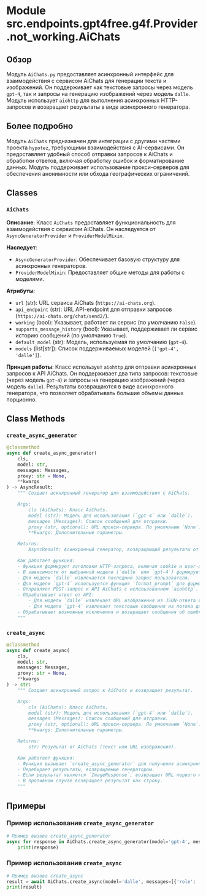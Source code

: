 # Module src.endpoints.gpt4free.g4f.Provider.not_working.AiChats

## Обзор

Модуль `AiChats.py` предоставляет асинхронный интерфейс для взаимодействия с сервисом AiChats для генерации текста и изображений. Он поддерживает как текстовые запросы через модель `gpt-4`, так и запросы на генерацию изображений через модель `dalle`. Модуль использует `aiohttp` для выполнения асинхронных HTTP-запросов и возвращает результаты в виде асинхронного генератора.

## Более подробно

Модуль `AiChats` предназначен для интеграции с другими частями проекта `hypotez`, требующими взаимодействия с AI-сервисами. Он предоставляет удобный способ отправки запросов к AiChats и обработки ответов, включая обработку ошибок и форматирование данных. Модуль поддерживает использование прокси-серверов для обеспечения анонимности или обхода географических ограничений.

## Classes

### `AiChats`

**Описание**: Класс `AiChats` предоставляет функциональность для взаимодействия с сервисом AiChats. Он наследуется от `AsyncGeneratorProvider` и `ProviderModelMixin`.

**Наследует**:
- `AsyncGeneratorProvider`: Обеспечивает базовую структуру для асинхронных генераторов.
- `ProviderModelMixin`: Предоставляет общие методы для работы с моделями.

**Атрибуты**:
- `url` (str): URL сервиса AiChats (`https://ai-chats.org`).
- `api_endpoint` (str): URL API-endpoint для отправки запросов (`https://ai-chats.org/chat/send2/`).
- `working` (bool): Указывает, работает ли сервис (по умолчанию `False`).
- `supports_message_history` (bool): Указывает, поддерживает ли сервис историю сообщений (по умолчанию `True`).
- `default_model` (str): Модель, используемая по умолчанию (`gpt-4`).
- `models` (list[str]): Список поддерживаемых моделей (`['gpt-4', 'dalle']`).

**Принцип работы**:
Класс использует `aiohttp` для отправки асинхронных запросов к API AiChats. Он поддерживает два типа запросов: текстовые (через модель `gpt-4`) и запросы на генерацию изображений (через модель `dalle`). Результаты возвращаются в виде асинхронного генератора, что позволяет обрабатывать большие объемы данных порционно.

## Class Methods

### `create_async_generator`

```python
@classmethod
async def create_async_generator(
    cls,
    model: str,
    messages: Messages,
    proxy: str = None,
    **kwargs
) -> AsyncResult:
    """ Создает асинхронный генератор для взаимодействия с AiChats.

    Args:
        cls (AiChats): Класс AiChats.
        model (str): Модель для использования (`gpt-4` или `dalle`).
        messages (Messages): Список сообщений для отправки.
        proxy (str, optional): URL прокси-сервера. По умолчанию `None`.
        **kwargs: Дополнительные параметры.

    Returns:
        AsyncResult: Асинхронный генератор, возвращающий результаты от AiChats.

    Как работает функция:
    - Функция формирует заголовки HTTP-запроса, включая cookie и user-agent.
    - В зависимости от выбранной модели (`dalle` или `gpt-4`) формируется запрос.
    - Для модели `dalle` извлекается последний запрос пользователя.
    - Для модели `gpt-4` используется функция `format_prompt` для форматирования запроса.
    - Отправляет POST-запрос к API AiChats с использованием `aiohttp`.
    - Обрабатывает ответ от API:
        - Для модели `dalle` извлекает URL изображения из JSON-ответа и загружает изображение, кодирует его в base64 и возвращает `ImageResponse`.
        - Для модели `gpt-4` извлекает текстовые сообщения из потока данных и возвращает их.
    - Обрабатывает возможные исключения и возвращает сообщения об ошибках.
    """
```

### `create_async`

```python
@classmethod
async def create_async(
    cls,
    model: str,
    messages: Messages,
    proxy: str = None,
    **kwargs
) -> str:
    """ Создает асинхронный запрос к AiChats и возвращает результат.

    Args:
        cls (AiChats): Класс AiChats.
        model (str): Модель для использования (`gpt-4` или `dalle`).
        messages (Messages): Список сообщений для отправки.
        proxy (str, optional): URL прокси-сервера. По умолчанию `None`.
        **kwargs: Дополнительные параметры.

    Returns:
        str: Результат от AiChats (текст или URL изображения).

    Как работает функция:
    - Функция вызывает `create_async_generator` для получения асинхронного генератора.
    - Перебирает результаты, возвращаемые генератором.
    - Если результат является `ImageResponse`, возвращает URL первого изображения.
    - В противном случае возвращает результат как строку.
    """
```

## Примеры

### Пример использования `create_async_generator`

```python
# Пример вызова create_async_generator
async for response in AiChats.create_async_generator(model='gpt-4', messages=[{'role': 'user', 'content': 'Hello, how are you?'}], proxy=None):
    print(response)
```

### Пример использования `create_async`

```python
# Пример вызова create_async
result = await AiChats.create_async(model='dalle', messages=[{'role': 'user', 'content': 'Generate an image of a cat.'}], proxy=None)
print(result)
```